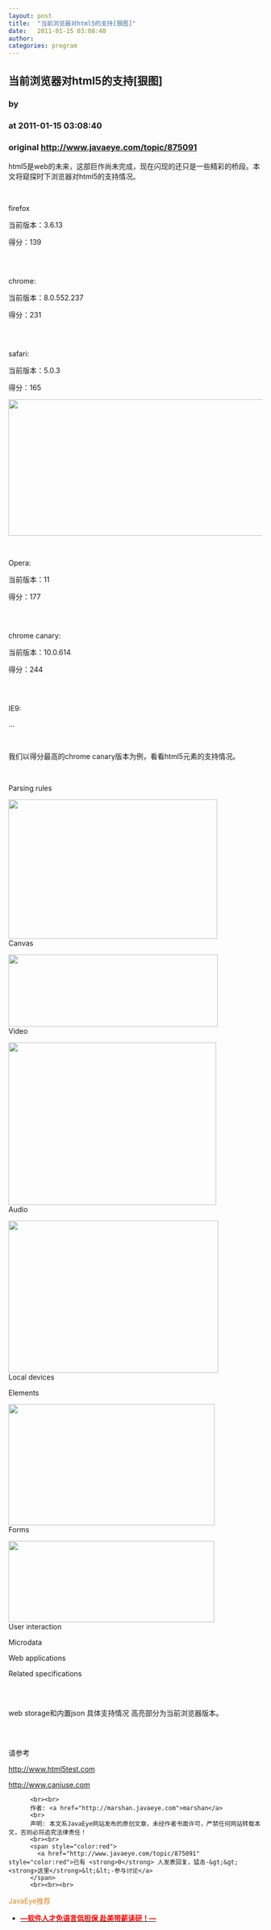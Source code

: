 ```yaml
---
layout: post
title:  "当前浏览器对html5的支持[狠图]"
date:   2011-01-15 03:08:40
author: 
categories: program
---
```


## 当前浏览器对html5的支持[狠图]
### by 
### at 2011-01-15 03:08:40
### original <http://www.javaeye.com/topic/875091>

<p>html5是web的未来，这部巨作尚未完成，现在闪现的还只是一些精彩的桥段。本文将窥探时下浏览器对html5的支持情况。<a href="http://www.html5test.com/"></a>
</p>
<p> </p>
<p>firefox</p>
<p>当前版本：3.6.13 </p>
<p>得分：139</p>
<p><img src="http://www.iteye.com/upload/picture/pic/80068/6b350ae5-47fa-37a6-80d8-b1038e5a16b6.png" alt=""></p>
<p> </p>
<p>chrome:</p>
<p>当前版本：8.0.552.237</p>
<p>得分：231</p>
<p><img src="http://www.iteye.com/upload/picture/pic/80066/3d4c4911-61fb-38c4-b0b5-296b77b9502d.png" alt=""></p>
<p> </p>
<p>safari:</p>
<p>当前版本：5.0.3</p>
<p>得分：165</p>
<p><img src="http://www.iteye.com/upload/picture/pic/80062/01802de5-ffec-324a-a3a7-0a1fa346e776.png" alt="" width="740" height="270"></p>
<p> </p>
<p>Opera:</p>
<p>当前版本：11</p>
<p>得分：177</p>
<p><img src="http://www.iteye.com/upload/picture/pic/80060/41171778-f05d-3b42-9f1b-1bfe36211499.png" alt=""></p>
<p> </p>
<p>chrome canary:</p>
<p>当前版本：10.0.614</p>
<p>得分：244</p>
<p><img src="http://www.iteye.com/upload/picture/pic/80058/f3598bfd-0089-3b4d-b475-5ffd12c2e9fa.png" alt=""></p>
<p> </p>
<p>IE9:</p>
<p>...</p>
<p> </p>
<p>我们以得分最高的chrome canary版本为例，看看html5元素的支持情况。</p>
<p> </p>
<p>Parsing rules</p>
<p><img src="http://www.iteye.com/upload/picture/pic/80086/a074a455-b61a-3c40-a461-082545d21b5d.png" alt="" width="414" height="276"><br>
Canvas</p>
<p><img src="http://www.iteye.com/upload/picture/pic/80076/97011699-844a-356f-972a-258211044be3.png" alt="" width="415" height="143"><br>
Video</p>
<p><img src="http://www.iteye.com/upload/picture/pic/80082/17581b72-e3e3-3967-ac4b-b384cc808658.png" alt="" width="412" height="322"><br>
Audio</p>
<p><img src="http://www.iteye.com/upload/picture/pic/80078/7233212a-9f68-310a-bb2b-1b9bbf9d3ba5.png" alt="" width="416" height="301"><br>
Local devices</p>
<p><img src="http://www.iteye.com/upload/picture/pic/80072/2a88dfe0-734d-3e12-9395-aea71125638f.png" alt=""><br>
Elements</p>
<p><img src="http://www.iteye.com/upload/picture/pic/80088/b8f739bc-d9b1-305b-b74c-43ec648d5667.png" alt="" width="409" height="240"><br>
Forms</p>
<p><img src="http://www.iteye.com/upload/picture/pic/80074/a028c60c-510b-31c8-a83b-a50fc22cfe7f.png" alt="" width="408" height="161"><br>
User interaction</p>
<p><img src="http://www.iteye.com/upload/picture/pic/80084/76e4fbd3-d32d-3523-870d-85678535a136.png" alt=""><br>
Microdata</p>
<p><img src="http://www.iteye.com/upload/picture/pic/80070/366a2a0a-2ad4-3790-aa1c-439e601c5b1a.png" alt=""><br>
Web applications</p>
<p><img src="http://www.iteye.com/upload/picture/pic/80080/7def1cda-055e-3155-be9c-45ab1738d270.png" alt=""><br>
Related specifications</p>
<p><img src="http://www.iteye.com/upload/picture/pic/80064/d87c2fc5-296d-34e8-b66f-07b07c215378.png" alt=""></p>
<p> </p>
<p>web storage和内置json 具体支持情况 高亮部分为当前浏览器版本。</p>
<p><img src="http://www.iteye.com/upload/picture/pic/80090/9f9826d0-6ec8-3be3-868f-dfb90da1cb42.png" alt=""></p>
<p> </p>
<p>请参考</p>
<p><a href="http://www.html5test.com/">http://www.html5test.com</a>
</p>
<p><a href="http://www.caniuse.com/">http://www.caniuse.com</a>
</p>
          
          <br><br>
          作者: <a href="http://marshan.javaeye.com">marshan</a> 
          <br>
          声明: 本文系JavaEye网站发布的原创文章，未经作者书面许可，严禁任何网站转载本文，否则必将追究法律责任！
          <br><br>
          <span style="color:red">
            <a href="http://www.javaeye.com/topic/875091" style="color:red">已有 <strong>0</strong> 人发表回复，猛击-&gt;&gt;<strong>这里</strong>&lt;&lt;-参与讨论</a>
          </span>
          <br><br><br>
<span style="color:#e28822">JavaEye推荐</span>
<br>
<ul><li><a href="http://www.iteye.com/clicks/433"><span style="color:red;font-weight:bold">—软件人才免语言低担保 赴美带薪读研！— </span></a></li></ul>
<br><br><br>
